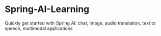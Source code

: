 # Spring-AI-Learning
Quickly get started with Spring AI: chat, image, audio translation, text to speech, multimodal applications
